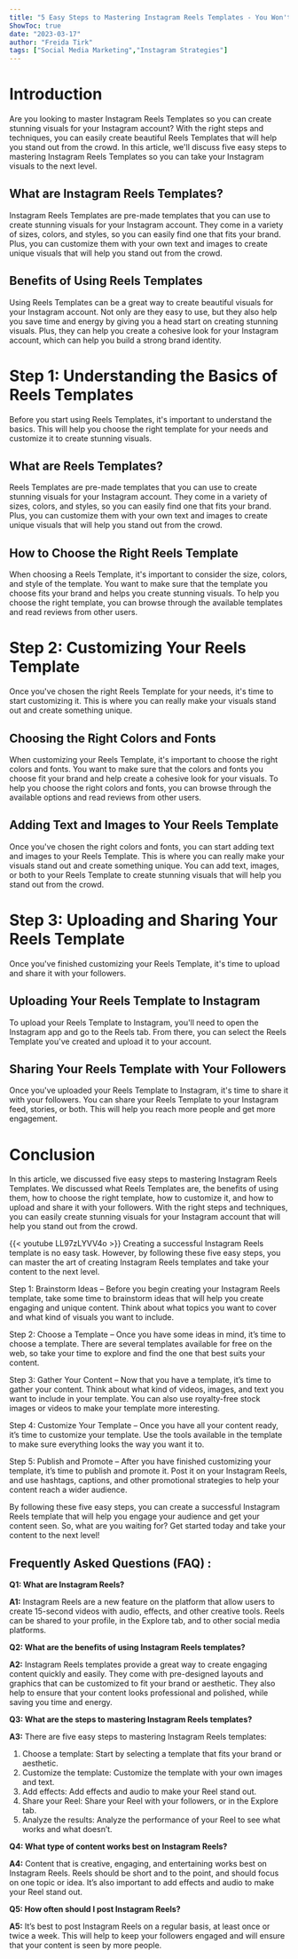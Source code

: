 ```yaml
---
title: "5 Easy Steps to Mastering Instagram Reels Templates - You Won't Believe What Happens Next!"
ShowToc: true 
date: "2023-03-17"
author: "Freida Tirk" 
tags: ["Social Media Marketing","Instagram Strategies"]
---
```

# Introduction

Are you looking to master Instagram Reels Templates so you can create stunning visuals for your Instagram account? With the right steps and techniques, you can easily create beautiful Reels Templates that will help you stand out from the crowd. In this article, we'll discuss five easy steps to mastering Instagram Reels Templates so you can take your Instagram visuals to the next level.

## What are Instagram Reels Templates?

Instagram Reels Templates are pre-made templates that you can use to create stunning visuals for your Instagram account. They come in a variety of sizes, colors, and styles, so you can easily find one that fits your brand. Plus, you can customize them with your own text and images to create unique visuals that will help you stand out from the crowd.

## Benefits of Using Reels Templates

Using Reels Templates can be a great way to create beautiful visuals for your Instagram account. Not only are they easy to use, but they also help you save time and energy by giving you a head start on creating stunning visuals. Plus, they can help you create a cohesive look for your Instagram account, which can help you build a strong brand identity.

# Step 1: Understanding the Basics of Reels Templates

Before you start using Reels Templates, it's important to understand the basics. This will help you choose the right template for your needs and customize it to create stunning visuals.

## What are Reels Templates?

Reels Templates are pre-made templates that you can use to create stunning visuals for your Instagram account. They come in a variety of sizes, colors, and styles, so you can easily find one that fits your brand. Plus, you can customize them with your own text and images to create unique visuals that will help you stand out from the crowd.

## How to Choose the Right Reels Template

When choosing a Reels Template, it's important to consider the size, colors, and style of the template. You want to make sure that the template you choose fits your brand and helps you create stunning visuals. To help you choose the right template, you can browse through the available templates and read reviews from other users.

# Step 2: Customizing Your Reels Template

Once you've chosen the right Reels Template for your needs, it's time to start customizing it. This is where you can really make your visuals stand out and create something unique.

## Choosing the Right Colors and Fonts

When customizing your Reels Template, it's important to choose the right colors and fonts. You want to make sure that the colors and fonts you choose fit your brand and help create a cohesive look for your visuals. To help you choose the right colors and fonts, you can browse through the available options and read reviews from other users.

## Adding Text and Images to Your Reels Template

Once you've chosen the right colors and fonts, you can start adding text and images to your Reels Template. This is where you can really make your visuals stand out and create something unique. You can add text, images, or both to your Reels Template to create stunning visuals that will help you stand out from the crowd.

# Step 3: Uploading and Sharing Your Reels Template

Once you've finished customizing your Reels Template, it's time to upload and share it with your followers.

## Uploading Your Reels Template to Instagram

To upload your Reels Template to Instagram, you'll need to open the Instagram app and go to the Reels tab. From there, you can select the Reels Template you've created and upload it to your account.

## Sharing Your Reels Template with Your Followers

Once you've uploaded your Reels Template to Instagram, it's time to share it with your followers. You can share your Reels Template to your Instagram feed, stories, or both. This will help you reach more people and get more engagement.

# Conclusion

In this article, we discussed five easy steps to mastering Instagram Reels Templates. We discussed what Reels Templates are, the benefits of using them, how to choose the right template, how to customize it, and how to upload and share it with your followers. With the right steps and techniques, you can easily create stunning visuals for your Instagram account that will help you stand out from the crowd.

{{< youtube LL97zLYVV4o >}} 
Creating a successful Instagram Reels template is no easy task. However, by following these five easy steps, you can master the art of creating Instagram Reels templates and take your content to the next level. 

Step 1: Brainstorm Ideas – Before you begin creating your Instagram Reels template, take some time to brainstorm ideas that will help you create engaging and unique content. Think about what topics you want to cover and what kind of visuals you want to include.

Step 2: Choose a Template – Once you have some ideas in mind, it’s time to choose a template. There are several templates available for free on the web, so take your time to explore and find the one that best suits your content. 

Step 3: Gather Your Content – Now that you have a template, it’s time to gather your content. Think about what kind of videos, images, and text you want to include in your template. You can also use royalty-free stock images or videos to make your template more interesting.

Step 4: Customize Your Template – Once you have all your content ready, it’s time to customize your template. Use the tools available in the template to make sure everything looks the way you want it to.

Step 5: Publish and Promote – After you have finished customizing your template, it’s time to publish and promote it. Post it on your Instagram Reels, and use hashtags, captions, and other promotional strategies to help your content reach a wider audience.

By following these five easy steps, you can create a successful Instagram Reels template that will help you engage your audience and get your content seen. So, what are you waiting for? Get started today and take your content to the next level!

## Frequently Asked Questions (FAQ) :
**Q1: What are Instagram Reels?**

**A1:** Instagram Reels are a new feature on the platform that allow users to create 15-second videos with audio, effects, and other creative tools. Reels can be shared to your profile, in the Explore tab, and to other social media platforms. 

**Q2: What are the benefits of using Instagram Reels templates?**

**A2:** Instagram Reels templates provide a great way to create engaging content quickly and easily. They come with pre-designed layouts and graphics that can be customized to fit your brand or aesthetic. They also help to ensure that your content looks professional and polished, while saving you time and energy. 

**Q3: What are the steps to mastering Instagram Reels templates?**

**A3:** There are five easy steps to mastering Instagram Reels templates: 
1. Choose a template: Start by selecting a template that fits your brand or aesthetic. 
2. Customize the template: Customize the template with your own images and text. 
3. Add effects: Add effects and audio to make your Reel stand out. 
4. Share your Reel: Share your Reel with your followers, or in the Explore tab. 
5. Analyze the results: Analyze the performance of your Reel to see what works and what doesn’t. 

**Q4: What type of content works best on Instagram Reels?**

**A4:** Content that is creative, engaging, and entertaining works best on Instagram Reels. Reels should be short and to the point, and should focus on one topic or idea. It’s also important to add effects and audio to make your Reel stand out. 

**Q5: How often should I post Instagram Reels?**

**A5:** It’s best to post Instagram Reels on a regular basis, at least once or twice a week. This will help to keep your followers engaged and will ensure that your content is seen by more people.


